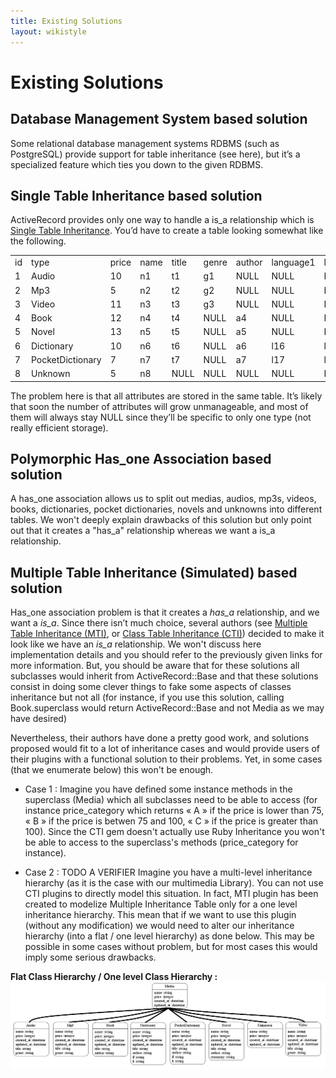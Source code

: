 ```yaml
---
title: Existing Solutions
layout: wikistyle
---
```


Existing Solutions
==================

Database Management System based solution
-----------------------------------------

Some relational database management systems RDBMS (such as PostgreSQL) provide support for table inheritance (see here), but it’s a specialized feature which ties you down to the given RDBMS.

Single Table Inheritance based solution
---------------------------------------

ActiveRecord provides only one way to handle a is_a relationship which is [Single Table Inheritance](http://en.wikipedia.org/wiki/Single_Table_Inheritance "Single Table Inheritance"). You’d have to create a table looking somewhat like the following.

<table>
	<tbody>
		<tr>
			<td>id</td><td>type</td><td>price</td><td>name</td><td>title</td><td>genre</td><td>author</td><td>language1</td><td>language2</td><td>summary</td>
		</tr>
		<tr>
			<td>1</td><td>Audio</td><td>10</td><td>n1</td><td>t1</td><td>g1</td><td>NULL</td><td>NULL</td><td>NULL</td><td>NULL</td>
		</tr>
		<tr>
			<td>2</td><td>Mp3</td><td>5</td><td>n2</td><td>t2</td><td>g2</td><td>NULL</td><td>NULL</td><td>NULL</td><td>NULL</td>
		</tr>
		<tr>
			<td>3</td><td>Video</td><td>11</td><td>n3</td><td>t3</td><td>g3</td><td>NULL</td><td>NULL</td><td>NULL</td><td>NULL</td>
		</tr>
		<tr>
			<td>4</td><td>Book</td><td>12</td><td>n4</td><td>t4</td><td>NULL</td><td>a4</td><td>NULL</td><td>NULL</td><td>NULL</td>
		</tr>
		<tr>
			<td>5</td><td>Novel</td><td>13</td><td>n5</td><td>t5</td><td>NULL</td><td>a5</td><td>NULL</td><td>NULL</td><td>s5</td>
		</tr>
		<tr>
			<td>6</td><td>Dictionary</td><td>10</td><td>n6</td><td>t6</td><td>NULL</td><td>a6</td><td>l16</td><td>l26</td><td>NULL</td>
		</tr>
		<tr>
			<td>7</td><td>PocketDictionary</td><td>7</td><td>n7</td><td>t7</td><td>NULL</td><td>a7</td><td>l17</td><td>l27</td><td>NULL</td>
		</tr>
		<tr>
			<td>8</td><td>Unknown</td><td>5</td><td>n8</td><td>NULL</td><td>NULL</td><td>NULL</td><td>NULL</td><td>NULL</td><td>NULL</td>
		</tr>
	</tbody>
</table>

The problem here is that all attributes are stored in the same table. It’s likely that soon the number of attributes will grow unmanageable, and most of them will always stay NULL since they’ll be specific to only one type (not really efficient storage).

Polymorphic Has_one Association based solution
----------------------------------------------

A has\_one association allows us to split out medias, audios, mp3s, videos, books, dictionaries, pocket dictionaries, novels and unknowns into different tables. We won't deeply explain drawbacks of this solution but only point out that it creates a "has\_a" relationship whereas we want a is_a relationship.

Multiple Table Inheritance (Simulated) based solution
-----------------------------------------------------

Has\_one association problem is that it creates a *has\_a* relationship, and we want a *is_a*. Since there isn’t much choice, several authors (see [Multiple Table Inheritance (MTI)](http://mediumexposure.com/multiple-table-inheritance-active-record/), or [Class Table Inheritance (CTI)](https://github.com/brunofrank/class-table-inheritance)) decided to make it look like we have an *is_a* relationship. We won't discuss here implementation details and you should refer to the previously given links for more information. But, you should be aware that for these solutions all subclasses would inherit from ActiveRecord::Base and that these solutions consist in doing some clever things to fake some aspects of classes inheritance but not all (for instance, if you use this solution, calling Book.superclass would return ActiveRecord::Base and not Media as we may have desired)

Nevertheless, their authors have done a pretty good work, and solutions proposed would fit to a lot of inheritance cases and would provide users of their plugins with a functional solution to their problems. Yet, in some cases (that we enumerate below) this won't be enough.

- Case 1 : Imagine you have defined some instance methods in the superclass (Media) which all subclasses need to be able to access (for instance price_category which returns « A » if the price is lower than 75, « B » if the price is betwen 75 and 100, « C » if the price is greater than 100). Since the CTI gem doesn't actually use Ruby Inheritance you won't be able to access to the superclass's methods (price_category for instance).

- Case 2 : TODO A VERIFIER Imagine you have a multi-level inheritance hierarchy (as it is the case with our multimedia Library). You can not use CTI plugins to directly model this situation. In fact, MTI plugin has been created to modelize Multiple Inheritance Table only for a one level inheritance hierarchy. This mean that if we want to use this plugin (without any modification) we would need to alter our inheritance hierarchy (into a flat / one level hierarchy) as done below. This may be possible in some cases without problem, but for most cases this would imply some serious drawbacks.

**Flat Class Hierarchy / One level Class Hierarchy :**
![Flat Class Hierarchy](/images/flat_class_hierarchy.gif "Flat Class Hierarchy")














